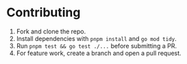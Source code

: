 # Contributing

1. Fork and clone the repo.
2. Install dependencies with `pnpm install` and `go mod tidy`.
3. Run `pnpm test && go test ./...` before submitting a PR.
4. For feature work, create a branch and open a pull request.

